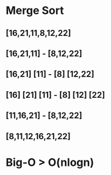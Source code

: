 # Merge Sort

## [16,21,11,8,12,22]



## [16,21,11] - [8,12,22]



## [16,21] [11] - [8] [12,22]

## [16] [21] [11] - [8] [12] [22]



## [11,16,21] - [8,12,22]



## [8,11,12,16,21,22]

# Big-O > O(nlogn)
